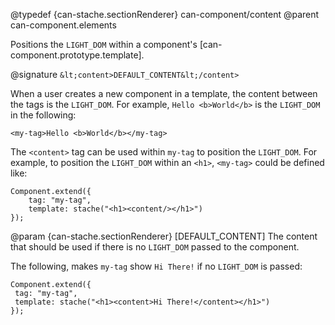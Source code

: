 @typedef {can-stache.sectionRenderer} can-component/content <content>
@parent can-component.elements

Positions the `LIGHT_DOM` within a component's [can-component.prototype.template].

@signature `&lt;content>DEFAULT_CONTENT&lt;/content>`

When a user creates a new component in a template, the content between the tags is the
`LIGHT_DOM`.  For example, `Hello <b>World</b>` is the `LIGHT_DOM` in the following:

```
<my-tag>Hello <b>World</b></my-tag>
```

The `<content>` tag can be used within `my-tag` to position the `LIGHT_DOM`.  For
example, to position the `LIGHT_DOM` within an `<h1>`, `<my-tag>` could be defined like:

```
Component.extend({
	tag: "my-tag",
	template: stache("<h1><content/></h1>")
});
```

   @param {can-stache.sectionRenderer} [DEFAULT_CONTENT] The content that should be
   used if there is no `LIGHT_DOM` passed to the component.

   The following, makes `my-tag` show `Hi There!` if no `LIGHT_DOM` is passed:

   ```
   Component.extend({
   	tag: "my-tag",
   	template: stache("<h1><content>Hi There!</content></h1>")
   });
   ```
